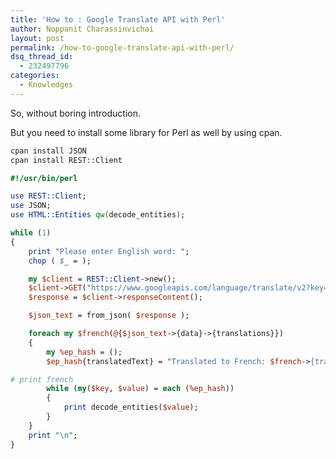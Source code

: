 ```yaml
---
title: 'How to : Google Translate API with Perl'
author: Noppanit Charassinvichai
layout: post
permalink: /how-to-google-translate-api-with-perl/
dsq_thread_id:
  - 232497796
categories:
  - Knowledges
---
```

So, without boring introduction. 

But you need to install some library for Perl as well by using cpan.

``` bash
cpan install JSON
cpan install REST::Client
```

``` perl
#!/usr/bin/perl

use REST::Client;
use JSON;
use HTML::Entities qw(decode_entities);

while (1) 
{
	print "Please enter English word: ";
	chop ( $_ = );

	my $client = REST::Client->new();
	$client->GET("https://www.googleapis.com/language/translate/v2?key=AIzaSyACJybEm6lyelnYHZzXfydtk-V6-Uz48bQ&en&target=fr&q=$_");
	$response = $client->responseContent();

	$json_text = from_json( $response );

	foreach my $french(@{$json_text->{data}->{translations}})
	{
		my %ep_hash = ();
		$ep_hash{translatedText} = "Translated to French: $french->{translatedText}";

# print french
		while (my($key, $value) = each (%ep_hash))
		{
			print decode_entities($value);
		}
	}
	print "\n";
}
```

